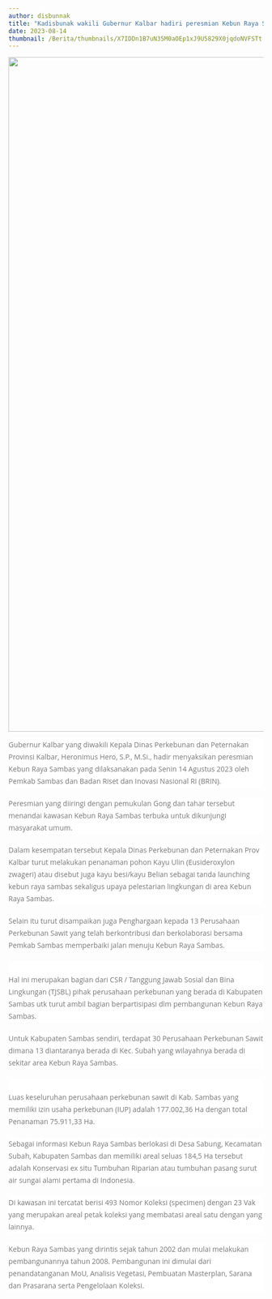 ```yaml
---
author: disbunnak
title: "Kadisbunak wakili Gubernur Kalbar hadiri peresmian Kebun Raya Sambas"
date: 2023-08-14
thumbnail: /Berita/thumbnails/X7IDDn1B7uN35M0aOEp1xJ9U5829X0jqdoNVFSTt.jpg
---
```

<p><img src="/images/71MZaK5MJe6p1lQyAAhK.jpg" alt="" width="1000" height="1332" /></p>
<p style="box-sizing: border-box; margin: 0px 0px 20px; color: #777777; line-height: 24px; font-family: 'Open Sans', Arial, sans-serif; font-size: 14px; background-color: #ffffff;">Gubernur Kalbar yang diwakili Kepala Dinas Perkebunan dan Peternakan Provinsi Kalbar, Heronimus Hero, S.P., M.Si., hadir menyaksikan peresmian Kebun Raya Sambas yang dilaksanakan pada Senin 14 Agustus 2023 oleh Pemkab Sambas dan Badan Riset dan Inovasi Nasional RI (BRIN).</p>
<p style="box-sizing: border-box; margin: 0px 0px 20px; color: #777777; line-height: 24px; font-family: 'Open Sans', Arial, sans-serif; font-size: 14px; background-color: #ffffff;">Peresmian yang diiringi dengan pemukulan Gong dan tahar tersebut menandai kawasan Kebun Raya Sambas terbuka untuk dikunjungi masyarakat umum.</p>
<p style="box-sizing: border-box; margin: 0px 0px 20px; color: #777777; line-height: 24px; font-family: 'Open Sans', Arial, sans-serif; font-size: 14px; background-color: #ffffff;">Dalam kesempatan tersebut Kepala Dinas Perkebunan dan Peternakan Prov Kalbar turut melakukan penanaman pohon Kayu Ulin (Eusideroxylon zwageri) atau disebut juga kayu besi/kayu Belian sebagai tanda launching kebun raya sambas sekaligus upaya pelestarian lingkungan di area Kebun Raya Sambas.</p>
<p style="box-sizing: border-box; margin: 0px 0px 20px; color: #777777; line-height: 24px; font-family: 'Open Sans', Arial, sans-serif; font-size: 14px; background-color: #ffffff;">Selain itu turut disampaikan juga Penghargaan kepada 13 Perusahaan Perkebunan Sawit yang telah berkontribusi dan berkolaborasi bersama Pemkab Sambas memperbaiki jalan menuju Kebun Raya Sambas.</p>
<p style="box-sizing: border-box; margin: 0px 0px 20px; color: #777777; line-height: 24px; font-family: 'Open Sans', Arial, sans-serif; font-size: 14px; background-color: #ffffff;"><br style="box-sizing: border-box;" />Hal ini merupakan bagian dari CSR / Tanggung Jawab Sosial dan Bina Lingkungan (TJSBL) pihak perusahaan perkebunan yang berada di Kabupaten Sambas utk turut ambil bagian berpartisipasi dlm pembangunan Kebun Raya Sambas.</p>
<p style="box-sizing: border-box; margin: 0px 0px 20px; color: #777777; line-height: 24px; font-family: 'Open Sans', Arial, sans-serif; font-size: 14px; background-color: #ffffff;">Untuk Kabupaten Sambas sendiri, terdapat 30 Perusahaan Perkebunan Sawit dimana 13 diantaranya berada di Kec. Subah yang wilayahnya berada di sekitar area Kebun Raya Sambas.</p>
<p style="box-sizing: border-box; margin: 0px 0px 20px; color: #777777; line-height: 24px; font-family: 'Open Sans', Arial, sans-serif; font-size: 14px; background-color: #ffffff;"><br style="box-sizing: border-box;" />Luas keseluruhan perusahaan perkebunan sawit di Kab. Sambas yang memiliki izin usaha perkebunan (IUP) adalah 177.002,36 Ha dengan total Penanaman 75.911,33 Ha.</p>
<p style="box-sizing: border-box; margin: 0px 0px 20px; color: #777777; line-height: 24px; font-family: 'Open Sans', Arial, sans-serif; font-size: 14px; background-color: #ffffff;">Sebagai informasi Kebun Raya Sambas berlokasi di Desa Sabung, Kecamatan Subah, Kabupaten Sambas dan memiliki areal seluas 184,5 Ha tersebut adalah Konservasi ex situ Tumbuhan Riparian atau tumbuhan pasang surut air sungai alami pertama di Indonesia.</p>
<p style="box-sizing: border-box; margin: 0px 0px 20px; color: #777777; line-height: 24px; font-family: 'Open Sans', Arial, sans-serif; font-size: 14px; background-color: #ffffff;">Di kawasan ini tercatat berisi 493 Nomor Koleksi (specimen) dengan 23 Vak yang merupakan areal petak koleksi yang membatasi areal satu dengan yang lainnya.</p>
<p style="box-sizing: border-box; margin: 0px 0px 20px; color: #777777; line-height: 24px; font-family: 'Open Sans', Arial, sans-serif; font-size: 14px; background-color: #ffffff;">Kebun Raya Sambas yang dirintis sejak tahun 2002 dan mulai melakukan pembangunannya tahun 2008. Pembangunan ini dimulai dari penandatanganan MoU, Analisis Vegetasi, Pembuatan Masterplan, Sarana dan Prasarana serta Pengelolaan Koleksi.</p>
